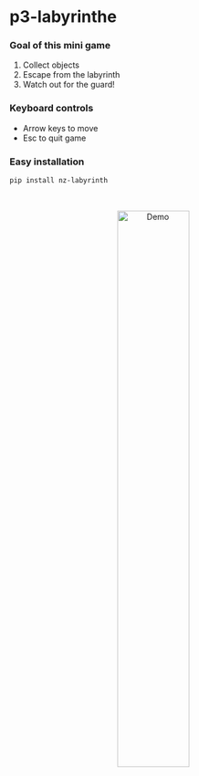 # p3-labyrinthe
### Goal of this mini game

1. Collect objects
2. Escape from the labyrinth
3. Watch out for the guard!

### Keyboard controls

* Arrow keys to move
* Esc to quit game


### Easy installation 

```bash
pip install nz-labyrinth
```

<br>
<p align="center">
<img alt="Demo" src="https://i.imgur.com/Z4yEqfb.gif" width="50%">
</p>
